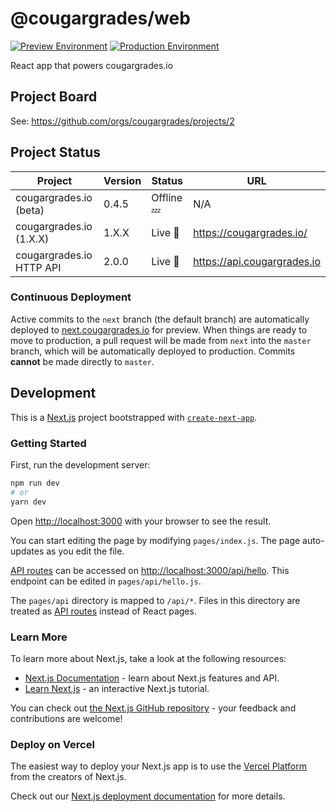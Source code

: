 # @cougargrades/web

[![Preview Environment](https://img.shields.io/github/deployments/cougargrades/web/Preview?label=Preview%20Environment)](https://next.cougargrades.io/)
[![Production Environment](https://img.shields.io/github/deployments/cougargrades/web/Production?label=Production%20Environment)](https://cougargrades.io)

React app that powers cougargrades.io

## Project Board

See: https://github.com/orgs/cougargrades/projects/2

## Project Status

| Project                  | Version | Status          | URL                            |
|--------------------------|---------|-----------------|--------------------------------|
| cougargrades.io (beta)   | 0.4.5   | Offline 💤      | N/A                            |
| cougargrades.io (1.X.X)  | 1.X.X   | Live 🚀         | https://cougargrades.io/       |
| cougargrades.io HTTP API | 2.0.0   | Live 🚀         | https://api.cougargrades.io    |

### Continuous Deployment

Active commits to the `next` branch (the default branch) are automatically deployed to [next.cougargrades.io](https://next.cougargrades.io/) for preview. When things are ready to move to production, a pull request will be made from `next` into the `master` branch, which will be automatically deployed to production. Commits **cannot** be made directly to `master`.

## Development

This is a [Next.js](https://nextjs.org/) project bootstrapped with [`create-next-app`](https://github.com/vercel/next.js/tree/canary/packages/create-next-app).

### Getting Started

First, run the development server:

```bash
npm run dev
# or
yarn dev
```

Open [http://localhost:3000](http://localhost:3000) with your browser to see the result.

You can start editing the page by modifying `pages/index.js`. The page auto-updates as you edit the file.

[API routes](https://nextjs.org/docs/api-routes/introduction) can be accessed on [http://localhost:3000/api/hello](http://localhost:3000/api/hello). This endpoint can be edited in `pages/api/hello.js`.

The `pages/api` directory is mapped to `/api/*`. Files in this directory are treated as [API routes](https://nextjs.org/docs/api-routes/introduction) instead of React pages.

### Learn More

To learn more about Next.js, take a look at the following resources:

- [Next.js Documentation](https://nextjs.org/docs) - learn about Next.js features and API.
- [Learn Next.js](https://nextjs.org/learn) - an interactive Next.js tutorial.

You can check out [the Next.js GitHub repository](https://github.com/vercel/next.js/) - your feedback and contributions are welcome!

### Deploy on Vercel

The easiest way to deploy your Next.js app is to use the [Vercel Platform](https://vercel.com/new?utm_medium=default-template&filter=next.js&utm_source=create-next-app&utm_campaign=create-next-app-readme) from the creators of Next.js.

Check out our [Next.js deployment documentation](https://nextjs.org/docs/deployment) for more details.

